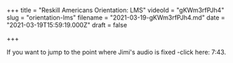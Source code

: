 +++
title = "Reskill Americans Orientation: LMS"
videoId = "gKWm3rfPJh4"
slug = "orientation-lms"
filename = "2021-03-19-gKWm3rfPJh4.md"
date = "2021-03-19T15:59:19.000Z"
draft = false

+++

If you want to jump to the point where Jimi's audio is fixed -click here: 7:43.
